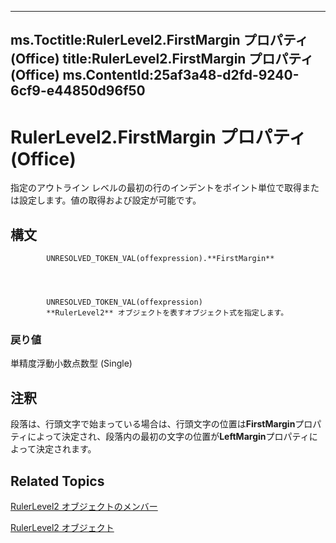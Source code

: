 

---
ms.Toctitle:RulerLevel2.FirstMargin プロパティ (Office)
title:RulerLevel2.FirstMargin プロパティ (Office)
ms.ContentId:25af3a48-d2fd-9240-6cf9-e44850d96f50
---
# RulerLevel2.FirstMargin プロパティ (Office)




指定のアウトライン レベルの最初の行のインデントをポイント単位で取得または設定します。値の取得および設定が可能です。

## 構文

            UNRESOLVED_TOKEN_VAL(offexpression).**FirstMargin**




            UNRESOLVED_TOKEN_VAL(offexpression)
            **RulerLevel2** オブジェクトを表すオブジェクト式を指定します。

### 戻り値
単精度浮動小数点数型 (Single)





## 注釈
段落は、行頭文字で始まっている場合は、行頭文字の位置は**FirstMargin**プロパティによって決定され、段落内の最初の文字の位置が**LeftMargin**プロパティによって決定されます。



## Related Topics

[RulerLevel2 オブジェクトのメンバー](e70ec0f0-2e89-927d-6eea-27bb4b8f5e6f.md)

[RulerLevel2 オブジェクト](f1660a26-5990-9524-33f0-a2e3410160f3.md)




